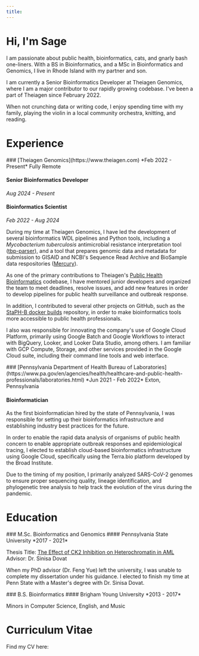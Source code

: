 ```yaml
---
title:
---
```

<!-- If you want a field to show up in the TOC permanently, it has to be a top-level heading -->

# Hi, I'm Sage

I am passionate about public health, bioinformatics, cats, and gnarly bash one-liners. With a BS in Bioinformatics, and a MSc in Bioinformatics and Genomics, I live in Rhode Island with my partner and son.

I am currently a Senior Bioinformatics Developer at Theiagen Genomics, where I am a major contributor to our rapidly growing codebase. I've been a part of Theiagen since February 2022.

When not crunching data or writing code, I enjoy spending time with my family, playing the violin in a local community orchestra, knitting, and reading.

# Experience

<article markdown="block">
### [Theiagen Genomics](https://www.theiagen.com)
*Feb 2022 - Present*
Fully Remote

#### Senior Bioinformatics Developer
*Aug 2024 - Present*

#### Bioinformatics Scientist
*Feb 2022 - Aug 2024*

During my time at Theiagen Genomics, I have led the development of several bioinformatics WDL pipelines and Python tools, including a *Mycobacterium tuberculosis* antimicrobial resistance interpretation tool ([tbp-parser](https://www.github.com/theiagen/tbp-parser)), and a tool that prepares genomic data and metadata for submission to GISAID and NCBI's Sequence Read Archive and BioSample data respositories ([Mercury](https://www.github.com/theiagen/mercury)).

As one of the primary contributions to Theiagen's [Public Health Bioinformatics](https://www.github.com/theiagen/public_health_bioinformatics) codebase, I have mentored junior developers and organized the team to meet deadlines, resolve issues, and add new features in order to develop pipelines for public health surveillance and outbreak response.

In addition, I contributed to several other projects on GitHub, such as the [StaPH-B docker builds](https://github.com/StaPH-B/docker-builds) repository, in order to make bioinformatics tools more accessible to public health professionals.

I also was responsible for innovating the company's use of Google Cloud Platform, primarily using Google Batch and Google Workflows to interact with BigQuery, Looker, and Looker Data Studio, among others. I am familiar with GCP Compute, Storage, and other services provided in the Google Cloud suite, including their command line tools and web interface.

</article>

<article markdown="block">
### [Pennsylvania Department of Health Bureau of Laboratories](https://www.pa.gov/en/agencies/health/healthcare-and-public-health-professionals/laboratories.html)
*Jun 2021 - Feb 2022*
Exton, Pennsylvania

#### Bioinformatician

As the first bioinformatician hired by the state of Pennsylvania, I was responsible for setting up their bioinformatics infrastructure and establishing industry best practices for the future.

In order to enable the rapid data analysis of organisms of public health concern to enable appropriate outbreak responses and epidemiological tracing, I elected to establish cloud-based bioinformatics infrastructure using Google Cloud, specifically using the Terra.bio platform developed by the Broad Institute.

Due to the timing of my position, I primarily analyzed SARS-CoV-2 genomes to ensure proper sequencing quality, lineage identification, and phylogenetic tree analysis to help track the evolution of the virus during the pandemic.

</article>

# Education

<article markdown="block">
### M.Sc. Bioinformatics and Genomics
#### Pennsylvania State University
*2017 - 2021*

Thesis Title: [The Effect of CK2 Inhibition on Heterochromatin in AML](https://etda.libraries.psu.edu/files/final_submissions/23762)
Advisor: Dr. Sinisa Dovat

When my PhD advisor (Dr. Feng Yue) left the university, I was unable to complete my dissertation under his guidance. I elected to finish my time at Penn State with a Master's degree with Dr. Sinisa Dovat.

</article>

<article markdown="block">
### B.S. Bioinformatics
#### Brigham Young University
*2013 - 2017*

Minors in Computer Science, English, and Music
</article>

# Curriculum Vitae

Find my CV here: 